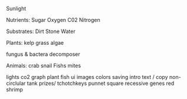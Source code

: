 Sunlight

Nutrients:
Sugar
Oxygen
C02
Nitrogen

Substrates:
Dirt
Stone
Water

Plants:
kelp
grass
algae

fungus & bactera
decomposer

Animals:
crab
snail
Fishs
mites


lights
co2 graph
plant 
fish
ui
images
colors
saving
intro text / copy
non-circlular tank
prizes/ tchotchkeys
punnet square recessive genes red shrimp

